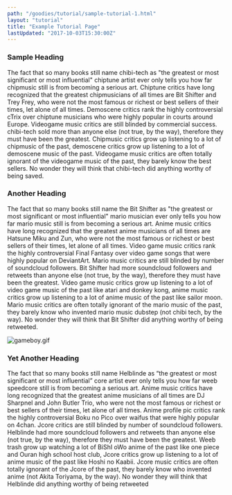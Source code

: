 ```yaml
---
path: "/goodies/tutorial/sample-tutorial-1.html"
layout: "tutorial"
title: "Example Tutorial Page"
lastUpdated: "2017-10-03T15:30:00Z"
---
```


### Sample Heading

The fact that so many books still name chibi-tech as "the greatest or most significant or most influential" chiptune artist ever only tells you how far chipmusic still is from becoming a serious art. Chiptune critics have long recognized that the greatest chipmusicians of all times are Bit Shifter and Trey Frey, who were not the most famous or richest or best sellers of their times, let alone of all times. Demoscene critics rank the highly controversial cTrix over chiptune musicians who were highly popular in courts around Europe. Videogame music critics are still blinded by commercial success. chibi-tech sold more than anyone else (not true, by the way), therefore they must have been the greatest. Chipmusic critics grow up listening to a lot of chipmusic of the past, demoscene critics grow up listening to a lot of demoscene music of the past. Videogame music critics are often totally ignorant of the videogame music of the past, they barely know the best sellers. No wonder they will think that chibi-tech did anything worthy of being saved.

### Another Heading

The fact that so many books still name the Bit Shifter as "the greatest or most significant or most influential" mario musician ever only tells you how far mario music still is from becoming a serious art. Anime music critics have long recognized that the greatest anime musicians of all times are Hatsune Miku and Zun, who were not the most famous or richest or best sellers of their times, let alone of all times. Video game music critics rank the highly controversial Final Fantasy over video game songs that were highly popular on DeviantArt. Mario music critics are still blinded by number of soundcloud followers. Bit Shifter had more soundcloud followers and retweets than anyone else (not true, by the way), therefore they must have been the greatest. Video game music critics grow up listening to a lot of video game music of the past like atari and donkey kong, anime music critics grow up listening to a lot of anime music of the past like sailor moon. Mario music critics are often totally ignorant of the mario music of the past, they barely know who invented mario music dubstep (not chibi tech, by the way). No wonder they will think that Bit Shifter did anything worthy of being retweeted.

![gameboy.gif](/img/gameboy.gif)

### Yet Another Heading

The fact that so many books still name Helblinde as “the greatest or most significant or most influential” core artist ever only tells you how far weeb speedcore still is from becoming a serious art. Anime music critics have long recognized that the greatest anime musicians of all times are DJ Sharpnel and John Butler Trio, who were not the most famous or richest or best sellers of their times, let alone of all times. Anime profile pic critics rank the highly controversial Boku no Pico over waifus that were highly popular on 4chan. Jcore critics are still blinded by number of soundcloud followers. Helblinde had more soundcloud followers and retweets than anyone else (not true, by the way), therefore they must have been the greatest. Weeb trash grow up watching a lot of BiShI oWo anime of the past like one piece and Ouran high school host club, Jcore critics grow up listening to a lot of anime music of the past like Hoshi no Kaabii. Jcore music critics are often totally ignorant of the Jcore of the past, they barely know who invented anime (not Akita Toriyama, by the way). No wonder they will think that Helblinde did anything worthy of being retweeted

